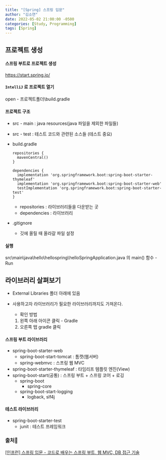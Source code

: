 ```yaml
---
title: "[Spring] 스프링 입문"
author: "김소연"
date: 2022-05-02 21:00:00 -0500
categories: [Study, Programming]
tags: [Spring]
---
```




## 프로젝트 생성

#### 스프링 부트로 프로젝트 생성
https://start.spring.io/

#### `IntelliJ` 로 프로젝트 열기
open - 프로젝트폴더\build.gradle

#### 프로젝트 구조

- src - main : 
  java
  resources(java 파일을 제외한 파일들)

- src - test : 테스트 코드와 관련된 소스들 (테스트 중요)

- build.gradle

  ```
  repositories {
  	mavenCentral()
  }
  
  dependencies {
  	implementation 'org.springframework.boot:spring-boot-starter-thymeleaf'
  	implementation 'org.springframework.boot:spring-boot-starter-web'
  	testImplementation 'org.springframework.boot:spring-boot-starter-test'
  }
  ```

  - repositories : 라이브러리들을 다운받는 곳
  - dependencies : 라이브러리

- .gitignore

  - 깃에 올릴 때 올라갈 파일 설정

#### 실행

src\main\java\hello\hellospring\helloSpringApplication.java 의 main() 함수 - Run



## 라이브러리 살펴보기

- External Libraries 폴더 아래에 있음

- 사용하고자 라이브러리가 필요한 라이브러리까지도 가져온다.

  - 확인 방법

  1. 왼쪽 아래 아이콘 클릭 - Gradle
  2. 오른쪽 탭 gradle 클릭

#### 스프링 부트 라이브러리

- spring-boot-starter-web
  - spring-boot-start-tomcat : 톰캣(웹서버)
  - spring-webmvc : 스프링 웹 MVC
- spring-boot-starter-thymeleaf : 타임리프 템플릿 엔진(View)
- spring-boot-start(공통) : 스프링 부트 + 스프링 코어 + 로깅
  - spring-boot
    - spring-core
  - spring-boot-start-logging
    - logback, slf4j

#### 테스트 라이브러리

- spring-boot-starter-test
  - junit : 테스트 프레임워크





### 출처📎

[[인프런] 스프링 입문 - 코드로 배우는 스프링 부트, 웹 MVC, DB 접근 기술](https://www.inflearn.com/course/%EC%8A%A4%ED%94%84%EB%A7%81-%EC%9E%85%EB%AC%B8-%EC%8A%A4%ED%94%84%EB%A7%81%EB%B6%80%ED%8A%B8/dashboard)